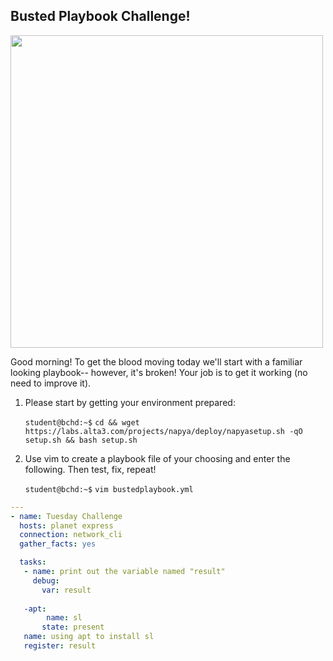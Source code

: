 ## Busted Playbook Challenge!

<img src="https://i.redd.it/i4v9op0chrc51.jpg" width="500"/>



Good morning! To get the blood moving today we'll start with a familiar looking playbook-- however, it's broken! Your job is to get it working (no need to improve it).

1. Please start by getting your environment prepared:

    `student@bchd:~$` `cd && wget https://labs.alta3.com/projects/napya/deploy/napyasetup.sh -qO setup.sh && bash setup.sh`

0. Use vim to create a playbook file of your choosing and enter the following. Then test, fix, repeat!

    `student@bchd:~$` `vim bustedplaybook.yml`
    
```yaml
---
- name: Tuesday Challenge
  hosts: planet express
  connection: network_cli
  gather_facts: yes

  tasks:
   - name: print out the variable named "result"
     debug:
       var: result
       
   -apt:
        name: sl
       state: present
   name: using apt to install sl
   register: result
```

<!--
### SOLUTION

```yaml
---
- name: Tuesday Challenge
  hosts: planetexpress
  connection: ssh
  gather_facts: yes

  tasks:
   - apt:
       name: sl
       state: present
     name: using apt to install sl
     register: result

   - name: print out result
     debug:
       var: result.cache_update_time
```
-->
